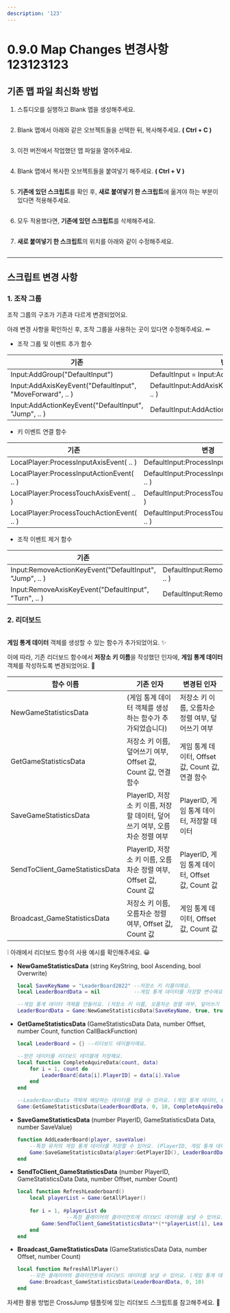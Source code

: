 ```yaml
---
description: '123'
---
```


# 0.9.0 Map Changes 변경사항123123123

## 기존 맵 파일 최신화 방법

1.  스튜디오를 실행하고 Blank 맵을 생성해주세요.

    <figure><img src=".Assets/Manual_Gitbook_20230105(1).png" alt=""><figcaption></figcaption></figure>
2.  Blank 맵에서 아래와 같은 오브젝트들을 선택한 뒤, 복사해주세요. **( Ctrl + C )**

    <figure><img src=".Assets/Manual_Gitbook_20230105(2).png" alt=""><figcaption></figcaption></figure>
3.  이전 버전에서 작업했던 맵 파일을 열어주세요.

    <figure><img src=".Assets/Manual_Gitbook_20230105(3).png" alt=""><figcaption></figcaption></figure>
4.  Blank 맵에서 복사한 오브젝트들을 붙여넣기 해주세요. **( Ctrl + V )**

    <figure><img src=".Assets/Manual_Gitbook_20230105(4).png" alt=""><figcaption></figcaption></figure>
5.  **기존에 있던 스크립트**를 확인 후, **새로 붙여넣기 한 스크립트**에 옮겨야 하는 부분이 있다면 적용해주세요.

    <figure><img src=".Assets/Manual_Gitbook_20230105(5).png" alt=""><figcaption></figcaption></figure>
6.  모두 적용했다면, **기존에 있던 스크립트**를 삭제해주세요.

    <figure><img src=".Assets/Manual_Gitbook_20230105(6).png" alt=""><figcaption></figcaption></figure>
7.  **새로 붙여넣기 한 스크립트**의 위치를 아래와 같이 수정해주세요.

    <figure><img src=".Assets/Manual_Gitbook_20230105(7).png" alt=""><figcaption></figcaption></figure>

***

## 스크립트 변경 사항

### 1. 조작 그룹

조작 그룹의 구조가 기존과 다르게 변경되었어요.

아래 변경 사항을 확인하신 후, 조작 그룹을 사용하는 곳이 있다면 수정해주세요. ✏

* 조작 그룹 및 이벤트 추가 함수

| 기존                                                        | 변경                                               |
| --------------------------------------------------------- | ------------------------------------------------ |
| Input:AddGroup("DefaultInput")                            | DefaultInput = Input:AddGroup("DefaultInput")    |
| Input:AddAxisKeyEvent("DefaultInput", "MoveForward", .. ) | DefaultInput:AddAxisKeyEvent("MoveForward", .. ) |
| Input:AddActionKeyEvent("DefaultInput", "Jump", .. )      | DefaultInput:AddActionKeyEvent("Jump", .. )      |

* 키 이벤트 연결 함수

| 기존                                        | 변경                                         |
| ----------------------------------------- | ------------------------------------------ |
| LocalPlayer:ProcessInputAxisEvent( .. )   | DefaultInput:ProcessInputAxisEvent( .. )   |
| LocalPlayer:ProcessInputActionEvent( .. ) | DefaultInput:ProcessInputActionEvent( .. ) |
| LocalPlayer:ProcessTouchAxisEvent( .. )   | DefaultInput:ProcessTouchAxisEvent( .. )   |
| LocalPlayer:ProcessTouchActionEvent( .. ) | DefaultInput:ProcessTouchActionEvent( .. ) |

* 조작 이벤트 제거 함수

| 기존                                                      | 변경                                             |
| ------------------------------------------------------- | ---------------------------------------------- |
| Input:RemoveActionKeyEvent("DefaultInput", "Jump", .. ) | DefaultInput:RemoveActionKeyEvent("Jump", .. ) |
| Input:RemoveAxisKeyEvent("DefaultInput", "Turn", .. )   | DefaultInput:RemoveAxisKeyEvent("Turn", ..)    |

### 2. 리더보드

<figure><img src=".Assets/Manual_Gitbook_20230105(8).png" alt=""><figcaption></figcaption></figure>

**게임 통계 데이터** 객체를 생성할 수 있는 함수가 추가되었어요. ✨

이에 따라, 기존 리더보드 함수에서 **저장소 키 이름**을 작성했던 인자에, **게임 통계 데이터** 객체를 작성하도록 변경되었어요. 🔧

| 함수 이름                            | 기존 인자                                             | 변경된 인자                                 |
| -------------------------------- | ------------------------------------------------- | -------------------------------------- |
| NewGameStatisticsData            | (게임 통계 데이터 객체를 생성하는 함수가 추가되었습니다)                  | 저장소 키 이름, 오름차순 정렬 여부, 덮어쓰기 여부          |
| GetGameStatisticsData            | 저장소 키 이름, 덮어쓰기 여부, Offset 값, Count 값, 연결 함수       | 게임 통계 데이터, Offset 값, Count 값, 연결 함수    |
| SaveGameStatisticsData           | PlayerID, 저장소 키 이름, 저장할 데이터, 덮어쓰기 여부, 오름차순 정렬 여부  | PlayerID, 게임 통계 데이터, 저장할 데이터           |
| SendToClient\_GameStatisticsData | PlayerID, 저장소 키 이름, 오름차순 정렬 여부, Offset 값, Count 값 | PlayerID, 게임 통계 데이터, Offset 값, Count 값 |
| Broadcast\_GameStatisticsData    | 저장소 키 이름, 오름차순 정렬 여부, Offset 값, Count 값           | 게임 통계 데이터, Offset 값, Count 값           |

❕ 아래에서 리더보드 함수의 사용 예시를 확인해주세요. 😀

*   **NewGameStatisticsData** (string KeyString, bool Ascending, bool Overwrite)

    ```lua
    local SaveKeyName = "LeaderBoard2022" --저장소 키 이름이에요.
    local LeaderBoardData = nil           --게임 통계 데이터를 저장할 변수에요.

    --게임 통계 데이터 객체를 만들어요. (저장소 키 이름, 오름차순 정렬 여부, 덮어쓰기 여부)
    LeaderBoardData = Game:NewGameStatisticsData(SaveKeyName, true, true)
    ```
*   **GetGameStatisticsData** (GameStatisticsData Data, number Offset, number Count, function CallBackFunction)

    ```lua
    local LeaderBoard = {} --리더보드 테이블이에요.

    --얻은 데이터를 리더보드 테이블에 저장해요.
    local function CompleteAquireData(count, data)
        for i = 1, count do            
            LeaderBoard[data[i].PlayerID] = data[i].Value
        end
    end

    --LeaderBoardData 객체에 해당하는 데이터를 얻을 수 있어요. (게임 통계 데이터, Offset 값, Count 값, 연결 함수)
    Game:GetGameStatisticsData(LeaderBoardData, 0, 10, CompleteAquireData)
    ```
*   **SaveGameStatisticsData** (number PlayerID, GameStatisticsData Data, number SaveValue)

    ```lua
    function AddLeaderBoard(player, saveValue)   
        --특정 유저의 게임 통계 데이터를 저장할 수 있어요. (PlayerID, 게임 통계 데이터, 저장할 데이터)
        Game:SaveGameStatisticsData(player:GetPlayerID(), LeaderBoardData, saveValue)
    end
    ```
*   **SendToClient\_GameStatisticsData** (number PlayerID, GameStatisticsData Data, number Offset, number Count)

    ```lua
    local function RefreshLeaderboard()		
        local playerList = Game:GetAllPlayer()
        
        for i = 1, #playerList do 
    				--특정 플레이어의 클라이언트에 리더보드 데이터를 보낼 수 있어요. (PlayerID, 게임 통계 데이터, Offset 값, Count 값)
            Game:SendToClient_GameStatisticsData**(**playerList[i], LeaderBoardData, 0, 10)
        end
    end
    ```
*   **Broadcast\_GameStatisticsData** (GameStatisticsData Data, number Offset, number Count)

    ```lua
    local function RefreshAllPlayer()      
        --모든 플레이어의 클라이언트에 리더보드 데이터를 보낼 수 있어요. (게임 통계 데이터, Offset 값, Count 값)
        Game:Broadcast_GameStatisticsData(LeaderBoardData, 0, 10)
    end
    ```

자세한 활용 방법은 CrossJump 템플릿에 있는 리더보드 스크립트를 참고해주세요. 🐸

<figure><img src=".Assets/Manual_Gitbook_20230105(9).png" alt=""><figcaption></figcaption></figure>
